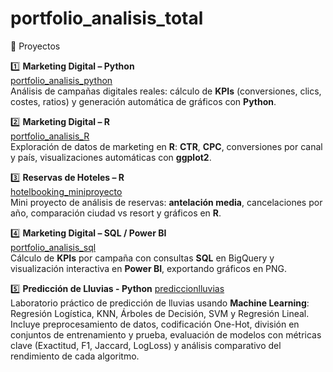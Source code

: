 # portfolio_analisis_total
🚀 Proyectos

1️⃣ **Marketing Digital – Python**  
[portfolio_analisis_python](https://github.com/almu81/portfolio_analisis_python.git)  
Análisis de campañas digitales reales: cálculo de **KPIs** (conversiones, clics, costes, ratios) y generación automática de gráficos con **Python**.

2️⃣ **Marketing Digital – R**  
[portfolio_analisis_R](https://github.com/almu81/portfolio_analisis_R.git)  
Exploración de datos de marketing en **R**: **CTR**, **CPC**, conversiones por canal y país, visualizaciones automáticas con **ggplot2**.

3️⃣ **Reservas de Hoteles – R**  
[hotelbooking_miniproyecto](https://github.com/almu81/hotelbooking_miniproyecto.git)  
Mini proyecto de análisis de reservas: **antelación media**, cancelaciones por año, comparación ciudad vs resort y gráficos en **R**.

4️⃣ **Marketing Digital – SQL / Power BI**  
[portfolio_analisis_sql](https://github.com/almu81/portfolio_analisis_sql.git)  
Cálculo de **KPIs** por campaña con consultas **SQL** en BigQuery y visualización interactiva en **Power BI**, exportando gráficos en PNG.


5️⃣ **Predicción de Lluvias - Python**
[prediccionlluvias](https://github.com/almu81/prediccionlluvias.git)<br>
Laboratorio práctico de predicción de lluvias usando **Machine Learning**: Regresión Logística, KNN, Árboles de Decisión, SVM y Regresión Lineal. Incluye preprocesamiento de datos, codificación One-Hot, división en conjuntos de entrenamiento y prueba, evaluación de modelos con métricas clave (Exactitud, F1, Jaccard, LogLoss) y análisis comparativo del rendimiento de cada algoritmo.
